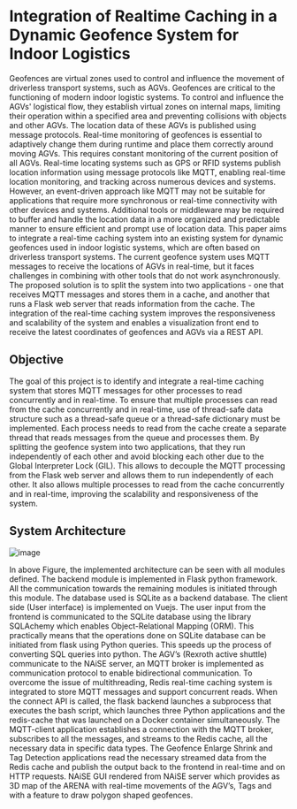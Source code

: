 # Integration of Realtime Caching in a Dynamic Geofence System for Indoor Logistics

Geofences are virtual zones used to control and influence the movement of driverless
transport systems, such as AGVs. Geofences are critical to the functioning of modern
indoor logistic systems. To control and influence the AGVs' logistical flow, they establish
virtual zones on internal maps, limiting their operation within a specified area and
preventing collisions with objects and other AGVs. The location data of these AGVs is
published using message protocols.
Real-time monitoring of geofences is essential to adaptively change them during runtime
and place them correctly around moving AGVs. This requires constant monitoring of the
current position of all AGVs. Real-time locating systems such as GPS or RFID systems
publish location information using message protocols like MQTT, enabling real-time
location monitoring, and tracking across numerous devices and systems. However, an
event-driven approach like MQTT may not be suitable for applications that require more
synchronous or real-time connectivity with other devices and systems. Additional tools
or middleware may be required to buffer and handle the location data in a more organized
and predictable manner to ensure efficient and prompt use of location data.
This paper aims to integrate a real-time caching system into an existing system for
dynamic geofences used in indoor logistic systems, which are often based on driverless
transport systems. The current geofence system uses MQTT messages to receive the
locations of AGVs in real-time, but it faces challenges in combining with other tools that
do not work asynchronously. The proposed solution is to split the system into two
applications - one that receives MQTT messages and stores them in a cache, and
another that runs a Flask web server that reads information from the cache. The
integration of the real-time caching system improves the responsiveness and scalability
of the system and enables a visualization front end to receive the latest coordinates of
geofences and AGVs via a REST API.

## Objective

The goal of this project is to identify and integrate a real-time caching system that
stores MQTT messages for other processes to read concurrently and in real-time. To
ensure that multiple processes can read from the cache concurrently and in real-time,
use of thread-safe data structure such as a thread-safe queue or a thread-safe
dictionary must be implemented. Each process needs to read from the cache create a
separate thread that reads messages from the queue and processes them. By splitting
the geofence system into two applications, that they run independently of each other
and avoid blocking each other due to the Global Interpreter Lock (GIL). This allows to decouple the MQTT processing from the Flask web server and allows them to run
independently of each other. It also allows multiple processes to read from the cache
concurrently and in real-time, improving the scalability and responsiveness of the
system.

## System Architecture 

![image](https://github.com/SowjanyaKrishna/Integration-of-Realtime-Caching/assets/128833366/54c8225d-8a5d-4892-a167-69e4d1ae7688)

In above Figure, the implemented architecture can be seen with all modules defined. The
backend module is implemented in Flask python framework. All the communication
towards the remaining modules is initiated through this module. The database used is
SQLite as a backend database. The client side (User interface) is implemented on
Vuejs. The user input from the frontend is communicated to the SQLite database using
the library SQLAchemy which enables Object-Relational Mapping (ORM). This
practically means that the operations done on SQLite database can be initiated from
flask using Python queries. This speeds up the process of converting SQL queries into
python. The AGV’s (Rexroth active shuttle) communicate to the NAiSE server, an
MQTT broker is implemented as communication protocol to enable bidirectional
communication. To overcome the issue of multithreading, Redis real-time caching
system is integrated to store MQTT messages and support concurrent reads. When
the connect API is called, the flask backend launches a subprocess that executes the
bash script, which launches three Python applications and the redis-cache that was
launched on a Docker container simultaneously. The MQTT-client application
establishes a connection with the MQTT broker, subscribes to all the messages, and streams to the Redis cache, all the necessary data in specific data types. The
Geofence Enlarge Shrink and Tag Detection applications read the necessary streamed
data from the Redis cache and publish the output back to the frontend in real-time and
on HTTP requests. NAiSE GUI rendered from NAiSE server which provides as 3D
map of the ARENA with real-time movements of the AGV’s, Tags and with a feature to
draw polygon shaped geofences.
